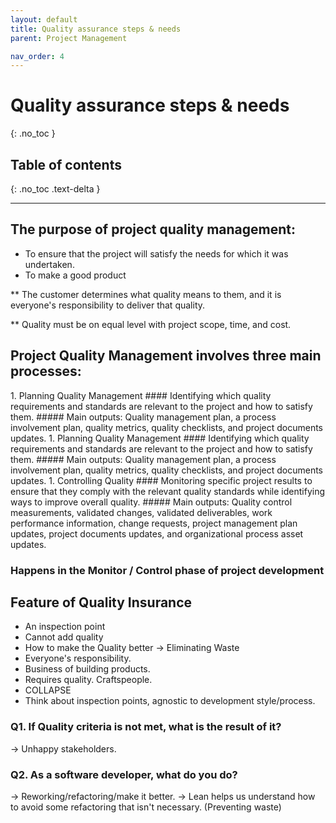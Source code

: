 ```yaml
---
layout: default
title: Quality assurance steps & needs
parent: Project Management

nav_order: 4
---
```


# Quality assurance steps & needs
{: .no_toc }

## Table of contents
{: .no_toc .text-delta }


---

## The purpose of project quality management:
* To ensure that the project will satisfy the needs for which it was undertaken. 
* To make a good product

** The customer determines what quality means to them, and it is everyone's responsibility to deliver that quality.

** Quality must be on equal level with project scope, time, and cost.

## Project Quality Management involves three main processes:
<div class="code-example" markdown="1">
1. Planning Quality Management 
#### Identifying which quality requirements and standards are relevant to the project and how to satisfy them.
##### Main outputs: Quality management plan, a process involvement plan, quality metrics, quality checklists, and project documents updates.
1. Planning Quality Management 
#### Identifying which quality requirements and standards are relevant to the project and how to satisfy them.
##### Main outputs: Quality management plan, a process involvement plan, quality metrics, quality checklists, and project documents updates.
1. Controlling Quality 
#### Monitoring specific project results to ensure that they comply with the relevant quality standards while identifying ways to improve overall quality.
##### Main outputs: Quality control measurements, validated changes, validated deliverables, work performance information, change requests, project management plan updates, project documents updates, and organizational process asset updates.
</div>


### Happens in the Monitor / Control phase of project development

## Feature of  Quality Insurance 
* An inspection point
* Cannot add quality
* How to make the Quality better -> Eliminating Waste
* Everyone's responsibility.
* Business of building products.
* Requires quality. Craftspeople.
* COLLAPSE
* Think about inspection points, agnostic to development style/process. 

### Q1. If Quality criteria is not met, what is the result of it? 
 ->  Unhappy stakeholders. 
 
### Q2. As a software developer, what do you do?

 -> Reworking/refactoring/make it better.
 -> Lean helps us understand how to avoid some refactoring that isn't necessary. (Preventing waste)
